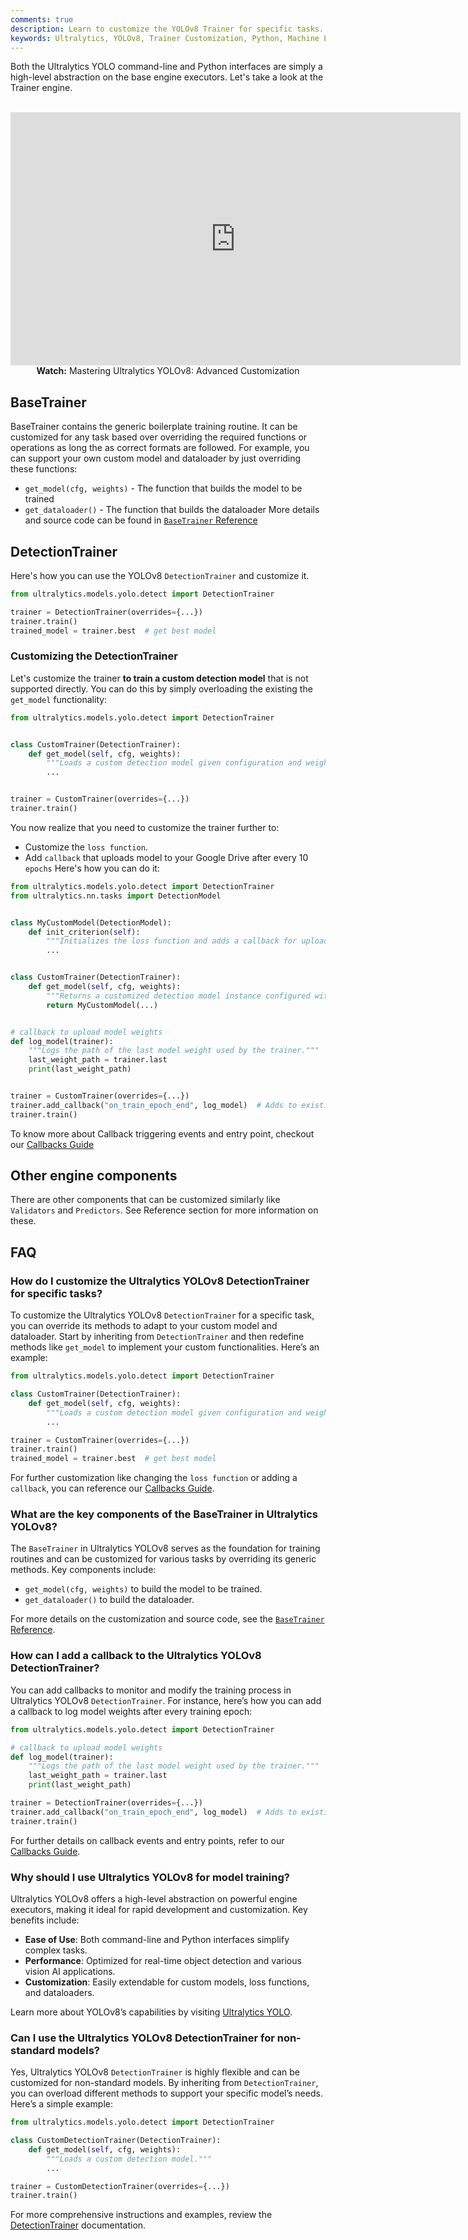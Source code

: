 ```yaml
---
comments: true
description: Learn to customize the YOLOv8 Trainer for specific tasks. Step-by-step instructions with Python examples for maximum model performance.
keywords: Ultralytics, YOLOv8, Trainer Customization, Python, Machine Learning, AI, Model Training, DetectionTrainer, Custom Models
---
```


Both the Ultralytics YOLO command-line and Python interfaces are simply a high-level abstraction on the base engine executors. Let's take a look at the Trainer engine.

<p align="center">
  <br>
  <iframe loading="lazy" width="720" height="405" src="https://www.youtube.com/embed/GsXGnb-A4Kc?start=104"
    title="YouTube video player" frameborder="0"
    allow="accelerometer; autoplay; clipboard-write; encrypted-media; gyroscope; picture-in-picture; web-share"
    allowfullscreen>
  </iframe>
  <br>
  <strong>Watch:</strong> Mastering Ultralytics YOLOv8: Advanced Customization
</p>

## BaseTrainer

BaseTrainer contains the generic boilerplate training routine. It can be customized for any task based over overriding the required functions or operations as long the as correct formats are followed. For example, you can support your own custom model and dataloader by just overriding these functions:

- `get_model(cfg, weights)` - The function that builds the model to be trained
- `get_dataloader()` - The function that builds the dataloader More details and source code can be found in [`BaseTrainer` Reference](../reference/engine/trainer.md)

## DetectionTrainer

Here's how you can use the YOLOv8 `DetectionTrainer` and customize it.

```python
from ultralytics.models.yolo.detect import DetectionTrainer

trainer = DetectionTrainer(overrides={...})
trainer.train()
trained_model = trainer.best  # get best model
```

### Customizing the DetectionTrainer

Let's customize the trainer **to train a custom detection model** that is not supported directly. You can do this by simply overloading the existing the `get_model` functionality:

```python
from ultralytics.models.yolo.detect import DetectionTrainer


class CustomTrainer(DetectionTrainer):
    def get_model(self, cfg, weights):
        """Loads a custom detection model given configuration and weight files."""
        ...


trainer = CustomTrainer(overrides={...})
trainer.train()
```

You now realize that you need to customize the trainer further to:

- Customize the `loss function`.
- Add `callback` that uploads model to your Google Drive after every 10 `epochs` Here's how you can do it:

```python
from ultralytics.models.yolo.detect import DetectionTrainer
from ultralytics.nn.tasks import DetectionModel


class MyCustomModel(DetectionModel):
    def init_criterion(self):
        """Initializes the loss function and adds a callback for uploading the model to Google Drive every 10 epochs."""
        ...


class CustomTrainer(DetectionTrainer):
    def get_model(self, cfg, weights):
        """Returns a customized detection model instance configured with specified config and weights."""
        return MyCustomModel(...)


# callback to upload model weights
def log_model(trainer):
    """Logs the path of the last model weight used by the trainer."""
    last_weight_path = trainer.last
    print(last_weight_path)


trainer = CustomTrainer(overrides={...})
trainer.add_callback("on_train_epoch_end", log_model)  # Adds to existing callback
trainer.train()
```

To know more about Callback triggering events and entry point, checkout our [Callbacks Guide](callbacks.md)

## Other engine components

There are other components that can be customized similarly like `Validators` and `Predictors`. See Reference section for more information on these.



## FAQ

### How do I customize the Ultralytics YOLOv8 DetectionTrainer for specific tasks?

To customize the Ultralytics YOLOv8 `DetectionTrainer` for a specific task, you can override its methods to adapt to your custom model and dataloader. Start by inheriting from `DetectionTrainer` and then redefine methods like `get_model` to implement your custom functionalities. Here’s an example:

```python
from ultralytics.models.yolo.detect import DetectionTrainer

class CustomTrainer(DetectionTrainer):
    def get_model(self, cfg, weights):
        """Loads a custom detection model given configuration and weight files."""
        ...

trainer = CustomTrainer(overrides={...})
trainer.train()
trained_model = trainer.best  # get best model
```

For further customization like changing the `loss function` or adding a `callback`, you can reference our [Callbacks Guide](../usage/callbacks.md).

### What are the key components of the BaseTrainer in Ultralytics YOLOv8?

The `BaseTrainer` in Ultralytics YOLOv8 serves as the foundation for training routines and can be customized for various tasks by overriding its generic methods. Key components include:

- `get_model(cfg, weights)` to build the model to be trained.
- `get_dataloader()` to build the dataloader.

For more details on the customization and source code, see the [`BaseTrainer` Reference](../reference/engine/trainer.md).

### How can I add a callback to the Ultralytics YOLOv8 DetectionTrainer?

You can add callbacks to monitor and modify the training process in Ultralytics YOLOv8 `DetectionTrainer`. For instance, here’s how you can add a callback to log model weights after every training epoch:

```python
from ultralytics.models.yolo.detect import DetectionTrainer

# callback to upload model weights
def log_model(trainer):
    """Logs the path of the last model weight used by the trainer."""
    last_weight_path = trainer.last
    print(last_weight_path)

trainer = DetectionTrainer(overrides={...})
trainer.add_callback("on_train_epoch_end", log_model)  # Adds to existing callbacks
trainer.train()
```

For further details on callback events and entry points, refer to our [Callbacks Guide](../usage/callbacks.md).

### Why should I use Ultralytics YOLOv8 for model training?

Ultralytics YOLOv8 offers a high-level abstraction on powerful engine executors, making it ideal for rapid development and customization. Key benefits include:

- **Ease of Use**: Both command-line and Python interfaces simplify complex tasks.
- **Performance**: Optimized for real-time object detection and various vision AI applications.
- **Customization**: Easily extendable for custom models, loss functions, and dataloaders.

Learn more about YOLOv8’s capabilities by visiting [Ultralytics YOLO](https://www.ultralytics.com/yolo).

### Can I use the Ultralytics YOLOv8 DetectionTrainer for non-standard models?

Yes, Ultralytics YOLOv8 `DetectionTrainer` is highly flexible and can be customized for non-standard models. By inheriting from `DetectionTrainer`, you can overload different methods to support your specific model’s needs. Here’s a simple example:

```python
from ultralytics.models.yolo.detect import DetectionTrainer

class CustomDetectionTrainer(DetectionTrainer):
    def get_model(self, cfg, weights):
        """Loads a custom detection model."""
        ...

trainer = CustomDetectionTrainer(overrides={...})
trainer.train()
```

For more comprehensive instructions and examples, review the [DetectionTrainer](../reference/engine/trainer.md) documentation.